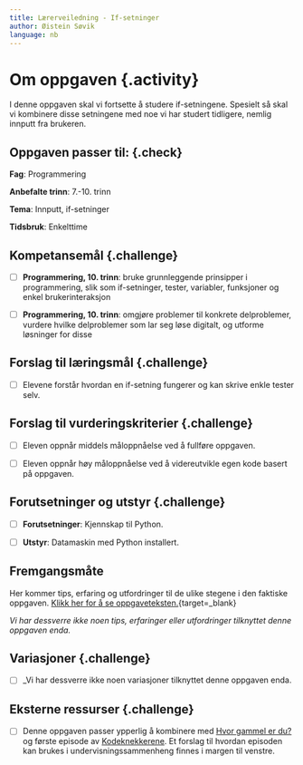 ```yaml
---
title: Lærerveiledning - If-setninger
author: Øistein Søvik
language: nb
---
```



# Om oppgaven {.activity}

I denne oppgaven skal vi fortsette å studere if-setningene. Spesielt så skal vi
kombinere disse setningene med noe vi har studert tidligere, nemlig innputt fra
brukeren.

## Oppgaven passer til: {.check}

__Fag__: Programmering

__Anbefalte trinn__: 7.-10. trinn

__Tema__: Innputt, if-setninger

__Tidsbruk__: Enkelttime

## Kompetansemål {.challenge}

- [ ] __Programmering, 10. trinn__: bruke grunnleggende prinsipper i
  programmering, slik som if-setninger, tester, variabler, funksjoner og enkel
  brukerinteraksjon

- [ ] __Programmering, 10. trinn__: omgjøre problemer til konkrete delproblemer,
  vurdere hvilke delproblemer som lar seg løse digitalt, og utforme løsninger
  for disse

## Forslag til læringsmål {.challenge}

- [ ] Elevene forstår hvordan en if-setning fungerer og kan skrive enkle tester
  selv.

## Forslag til vurderingskriterier {.challenge}

- [ ] Eleven oppnår middels måloppnåelse ved å fullføre oppgaven.

- [ ] Eleven oppnår høy måloppnåelse ved å videreutvikle egen kode basert på
  oppgaven.

## Forutsetninger og utstyr {.challenge}

- [ ] __Forutsetninger__: Kjennskap til Python.

- [ ] __Utstyr__: Datamaskin med Python installert.

## Fremgangsmåte

Her kommer tips, erfaring og utfordringer til de ulike stegene i den faktiske
oppgaven. [Klikk her for å se
oppgaveteksten.](../if-setninger/if-setninger.html){target=_blank}

_Vi har dessverre ikke noen tips, erfaringer eller utfordringer tilknyttet denne
oppgaven enda._

## Variasjoner {.challenge}

- [ ] _Vi har dessverre ikke noen variasjoner tilknyttet denne oppgaven enda.

## Eksterne ressurser {.challenge}

- [ ] Denne oppgaven passer ypperlig å kombinere med [Hvor gammel er
  du?](http://oppgaver.kidsakoder.no/python/hvor_gammel_er_du/hvor_gammel_er_du.html)
  og første episode av
  [Kodeknekkerene](https://www.nrk.no/skole/xl/kodeknekkerne-1.13033753#Episode%201:%20Hvis/ellers).
  Et forslag til hvordan episoden kan brukes i undervisningssammenheng finnes i
  margen til venstre.
